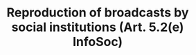 ---
title: "Reproduction of broadcasts by social institutions (Art. 5.2(e) InfoSoc)"
short: "info52e"
draft: "false"
summary: "This (optional) exception or limitation allows social institutions pursuing non-commercial purposes (such as hospitals or prisons), to reproduce works and other protected subject matter (other than databases and software). The exception is conditioned by a mandatory requirement of payment for fair compensation to rightsholders."
more: "The EU Court of Justice has pronounced ‘fair compensation’ an autonomous concept of EU law in Padawan (Case C‑467/08)."
linklaw: ""
---